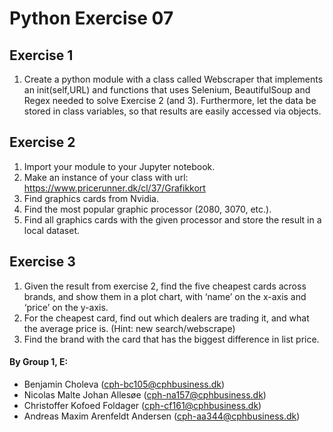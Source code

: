 # Python Exercise 07

## Exercise 1
1. Create a python module with a class called Webscraper that implements an init(self,URL) and functions that uses Selenium, BeautifulSoup and Regex needed to solve Exercise 2 (and 3). Furthermore, let the data be stored in class variables, so that results are easily accessed via objects. 

## Exercise 2
1. Import your module to your Jupyter notebook. 
2. Make an instance of your class with url: https://www.pricerunner.dk/cl/37/Grafikkort
3. Find graphics cards from Nvidia.
4. Find the most popular graphic processor (2080, 3070, etc.). 
5. Find all graphics cards with the given processor and store the result in a local dataset. 

## Exercise 3
1. Given the result from exercise 2, find the five cheapest cards across brands, and show them in a plot chart, with ‘name’ on the x-axis and ‘price’ on the y-axis.
2. For the cheapest card, find out which dealers are trading it, and what the average price is. (Hint: new search/webscrape)
3. Find the brand with the card that has the biggest difference in list price.

#### By Group 1, E:
- Benjamin Choleva (cph-bc105@cphbusiness.dk)
- Nicolas Malte Johan Allesøe (cph-na157@cphbusiness.dk)
- Christoffer Kofoed Foldager (cph-cf161@cphbusiness.dk)
- Andreas Maxim Arenfeldt Andersen (cph-aa344@cphbusiness.dk)


